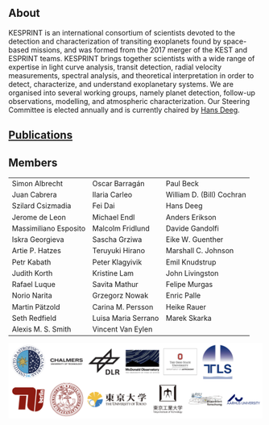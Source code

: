 <!-- ![](Kesprinter-166k.png) -->

<!-- ## KESPRINT -->

<!-- [About](about.md) — [Members](members.md) — [Publications](pubs.md) — [Resources](resources.md) -->

## About

<!-- We are an international collaboration dedicated to the discovery and characterization of exoplanets using ground-based telescopes. We do not have any guaranteed time for follow-up observations of planet candidates, and thus we rely on open time applications. Nevertheless, our team has an excellent track record in this regard, and we regularly obtain time for high resolution imaging, seeing limited photometry, reconnaissance spectroscopy, moderate-precision radial velocity monitoring, and highly stable spectrographs.
 -->

KESPRINT is an international consortium of scientists devoted to the detection and characterization of transiting exoplanets found by space-based missions, and was formed from the 2017 merger of the KEST and ESPRINT teams. KESPRINT brings together scientists with a wide range of expertise in light curve analysis, transit detection, radial velocity measurements, spectral analysis, and theoretical interpretation in order to detect, characterize, and understand exoplanetary systems. We are organised into several working groups, namely planet detection, follow-up observations, modelling, and atmospheric characterization. Our Steering Committee is elected annually and is currently chaired by [Hans Deeg](mailto:hdeeg@iac.es).
 
## [Publications](pubs.md)

## Members

<!-- - Simon Albrecht
- Oscar Barragán
- Paul Beck
- Juan Cabrera
- Ilaria Carleo
- William D. (Bill) Cochran
- Szilard Csizmadia
- Fei Dai
- Hans Deeg
- Jerome de Leon
- Michael Endl
- Anders Erikson
- Massimiliano Esposito
- Malcolm Fridlund
- Davide Gandolfi
- Iskra Georgieva
- Sascha Grziwa
- Eike W. Guenther
- Artie P. Hatzes
- Teruyuki Hirano
- Marshall C. Johnson
- Petr Kabath
- Peter Klagyivik
- Emil Knudstrup
- Judith Korth
- Kristine Lam
- John Livingston
- Rafael Luque
- Savita Mathur
- Norio Narita
- Grzegorz Nowak
- Enric Palle
- Martin Pätzold
- Carina M. Persson
- Heike Rauer
- Seth Redfield
- Luisa Maria Serrano
- Marek Skarka
- Alexis M. S. Smith
- Vincent Van Eylen -->

<!-- to convert above list to multi column html paste into tmp file and run
cat tmp | awk -F"- " '{print "<td>"$2"</td>"}'
then manually insert </tr><tr> every 3 names for 3 columns
 -->
 
<table border="0">
<!--  <tr>
    <td><b style="font-size:30px">Title</b></td>
    <td><b style="font-size:30px">Title 2</b></td>
 </tr> -->
 <tr>
   <td>Simon Albrecht</td>
   <td>Oscar Barragán</td>
   <td>Paul Beck</td>
 </tr>
 <tr>
   <td>Juan Cabrera</td>
   <td>Ilaria Carleo</td>
   <td>William D. (Bill) Cochran</td>
 </tr>
 <tr>
   <td>Szilard Csizmadia</td>
   <td>Fei Dai</td>
   <td>Hans Deeg</td>
 </tr>
 <tr>
   <td>Jerome de Leon</td>
   <td>Michael Endl</td>
   <td>Anders Erikson</td>
 </tr>
 <tr>
   <td>Massimiliano Esposito</td>
   <td>Malcolm Fridlund</td>
   <td>Davide Gandolfi</td>
 </tr>
 <tr>
   <td>Iskra Georgieva</td>
   <td>Sascha Grziwa</td>
   <td>Eike W. Guenther</td>
 </tr>
 <tr>
   <td>Artie P. Hatzes</td>
   <td>Teruyuki Hirano</td>
   <td>Marshall C. Johnson</td>
 </tr>
 <tr>
   <td>Petr Kabath</td>
   <td>Peter Klagyivik</td>
   <td>Emil Knudstrup</td>
 </tr>
 <tr>
   <td>Judith Korth</td>
   <td>Kristine Lam</td>
   <td>John Livingston</td>
 </tr>
 <tr>
   <td>Rafael Luque</td>
   <td>Savita Mathur</td>
   <td>Felipe Murgas</td>
 </tr>
 <tr>
   <td>Norio Narita</td>
   <td>Grzegorz Nowak</td>
   <td>Enric Palle</td>
 </tr>
 <tr>
   <td>Martin Pätzold</td>
   <td>Carina M. Persson</td>
   <td>Heike Rauer</td>
 </tr>
 <tr>
   <td>Seth Redfield</td>
   <td>Luisa Maria Serrano</td>
   <td>Marek Skarka</td>
 </tr>
 <tr>
   <td>Alexis M. S. Smith</td>
   <td>Vincent Van Eylen</td>
 </tr>
</table>

![](assets/logos.png)

<!-- ## Welcome to GitHub Pages

You can use the [editor on GitHub](https://github.com/kesprint/kesprint.github.io/edit/main/index.md) to maintain and preview the content for your website in Markdown files.

Whenever you commit to this repository, GitHub Pages will run [Jekyll](https://jekyllrb.com/) to rebuild the pages in your site, from the content in your Markdown files.

### Markdown

Markdown is a lightweight and easy-to-use syntax for styling your writing. It includes conventions for

```markdown
Syntax highlighted code block

# Header 1
## Header 2
### Header 3

- Bulleted
- List

1. Numbered
2. List

**Bold** and _Italic_ and `Code` text

[Link](url) and ![Image](src)
```

For more details see [GitHub Flavored Markdown](https://guides.github.com/features/mastering-markdown/).

### Jekyll Themes

Your Pages site will use the layout and styles from the Jekyll theme you have selected in your [repository settings](https://github.com/kesprint/kesprint.github.io/settings/pages). The name of this theme is saved in the Jekyll `_config.yml` configuration file.

### Support or Contact

Having trouble with Pages? Check out our [documentation](https://docs.github.com/categories/github-pages-basics/) or [contact support](https://support.github.com/contact) and we’ll help you sort it out.
 -->
